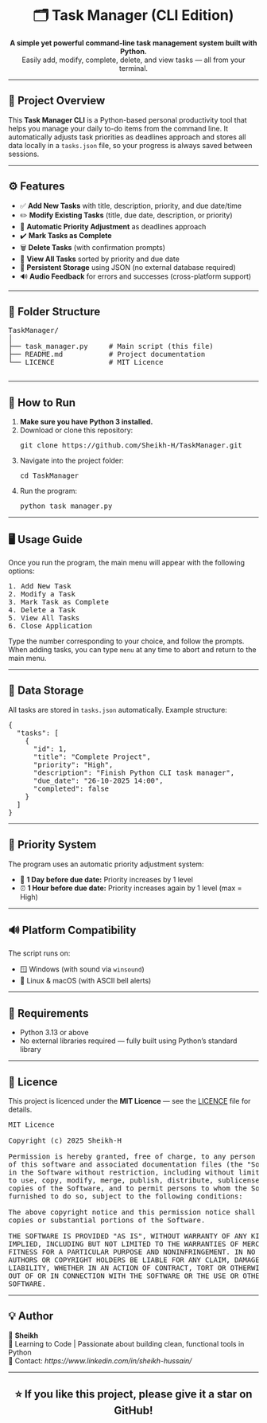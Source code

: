 <h1 align="center">🗂️ Task Manager (CLI Edition)</h1>

<p align="center">
  <b>A simple yet powerful command-line task management system built with Python.</b><br>
  Easily add, modify, complete, delete, and view tasks — all from your terminal.
</p>

---

<h2>📘 Project Overview</h2>

<p>
This <b>Task Manager CLI</b> is a Python-based personal productivity tool that helps you manage your daily to-do items from the command line.
It automatically adjusts task priorities as deadlines approach and stores all data locally in a <code>tasks.json</code> file, so your progress is always saved between sessions.
</p>

---

<h2>⚙️ Features</h2>

<ul>
  <li>✅ <b>Add New Tasks</b> with title, description, priority, and due date/time</li>
  <li>✏️ <b>Modify Existing Tasks</b> (title, due date, description, or priority)</li>
  <li>📅 <b>Automatic Priority Adjustment</b> as deadlines approach</li>
  <li>✔️ <b>Mark Tasks as Complete</b></li>
  <li>🗑️ <b>Delete Tasks</b> (with confirmation prompts)</li>
  <li>📜 <b>View All Tasks</b> sorted by priority and due date</li>
  <li>💾 <b>Persistent Storage</b> using JSON (no external database required)</li>
  <li>🔊 <b>Audio Feedback</b> for errors and successes (cross-platform support)</li>
</ul>

---

<h2>🧩 Folder Structure</h2>

<pre>
TaskManager/
│
├── task_manager.py     # Main script (this file)
├── README.md           # Project documentation
└── LICENCE             # MIT Licence

</pre>

---

<h2>🚀 How to Run</h2>

<ol>
  <li><b>Make sure you have Python 3 installed.</b></li>
  <li>Download or clone this repository:
    <pre>git clone https://github.com/Sheikh-H/TaskManager.git</pre>
  </li>
  <li>Navigate into the project folder:
    <pre>cd TaskManager</pre>
  </li>
  <li>Run the program:
    <pre>python task_manager.py</pre>
  </li>
</ol>

---

<h2>🖥️ Usage Guide</h2>

<p>Once you run the program, the main menu will appear with the following options:</p>

<pre>
1. Add New Task
2. Modify a Task
3. Mark Task as Complete
4. Delete a Task
5. View All Tasks
6. Close Application
</pre>

<p>
Type the number corresponding to your choice, and follow the prompts.
When adding tasks, you can type <code>menu</code> at any time to abort and return to the main menu.
</p>

---

<h2>📂 Data Storage</h2>

<p>
All tasks are stored in <code>tasks.json</code> automatically. Example structure:
</p>

<pre>
{
  "tasks": [
    {
      "id": 1,
      "title": "Complete Project",
      "priority": "High",
      "description": "Finish Python CLI task manager",
      "due_date": "26-10-2025 14:00",
      "completed": false
    }
  ]
}
</pre>

---

<h2>🧠 Priority System</h2>

<p>
The program uses an automatic priority adjustment system:
</p>

<ul>
  <li>📅 <b>1 Day before due date:</b> Priority increases by 1 level</li>
  <li>⏰ <b>1 Hour before due date:</b> Priority increases again by 1 level (max = High)</li>
</ul>

---

<h2>🔊 Platform Compatibility</h2>

<p>
The script runs on:
</p>

<ul>
  <li>🪟 Windows (with sound via <code>winsound</code>)</li>
  <li>🐧 Linux & macOS (with ASCII bell alerts)</li>
</ul>

---

<h2>🧰 Requirements</h2>

<ul>
  <li>Python 3.13 or above</li>
  <li>No external libraries required — fully built using Python’s standard library</li>
</ul>

---

<h2>📄 Licence</h2>

<p>
  This project is licenced under the <b>MIT Licence</b> — see the <a href="./LICENCE">LICENCE</a> file for details.
</p>

<pre>
MIT Licence

Copyright (c) 2025 Sheikh-H

Permission is hereby granted, free of charge, to any person obtaining a copy
of this software and associated documentation files (the "Software"), to deal
in the Software without restriction, including without limitation the rights
to use, copy, modify, merge, publish, distribute, sublicense, and/or sell
copies of the Software, and to permit persons to whom the Software is
furnished to do so, subject to the following conditions:

The above copyright notice and this permission notice shall be included in all
copies or substantial portions of the Software.

THE SOFTWARE IS PROVIDED "AS IS", WITHOUT WARRANTY OF ANY KIND, EXPRESS OR
IMPLIED, INCLUDING BUT NOT LIMITED TO THE WARRANTIES OF MERCHANTABILITY,
FITNESS FOR A PARTICULAR PURPOSE AND NONINFRINGEMENT. IN NO EVENT SHALL THE
AUTHORS OR COPYRIGHT HOLDERS BE LIABLE FOR ANY CLAIM, DAMAGES OR OTHER
LIABILITY, WHETHER IN AN ACTION OF CONTRACT, TORT OR OTHERWISE, ARISING FROM,
OUT OF OR IN CONNECTION WITH THE SOFTWARE OR THE USE OR OTHER DEALINGS IN THE
SOFTWARE.
</pre>


---

<h2>💡 Author</h2>

<p>
👤 <b>Sheikh</b><br>
💬 Learning to Code | Passionate about building clean, functional tools in Python<br>
📧 Contact: <i>https://www.linkedin.com/in/sheikh-hussain/</i>
</p>

---

<h2 align="center">⭐ If you like this project, please give it a star on GitHub!</h2>
